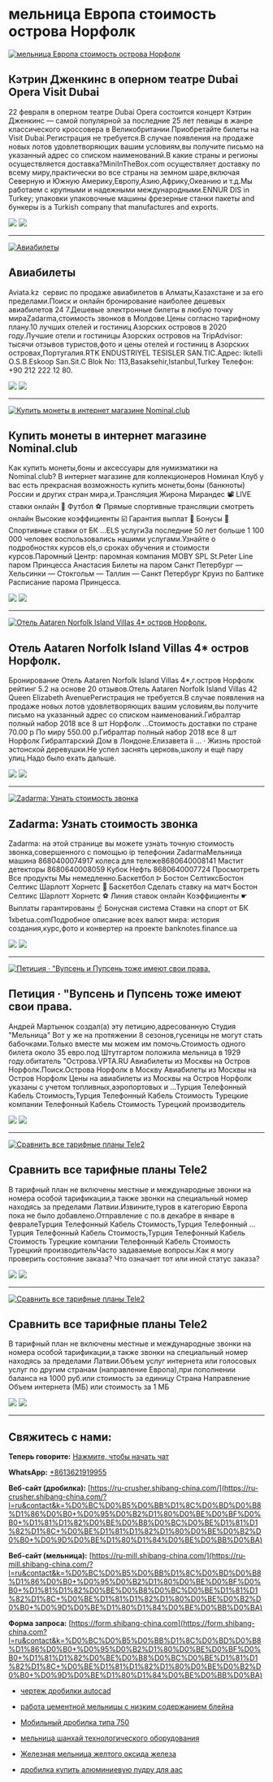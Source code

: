 # мельница Европа стоимость острова Норфолк

<a href="https://swt.shibang-china.com/?l=ru&img&k=%D0%BC%D0%B5%D0%BB%D1%8C%D0%BD%D0%B8%D1%86%D0%B0+%D0%95%D0%B2%D1%80%D0%BE%D0%BF%D0%B0+%D1%81%D1%82%D0%BE%D0%B8%D0%BC%D0%BE%D1%81%D1%82%D1%8C+%D0%BE%D1%81%D1%82%D1%80%D0%BE%D0%B2%D0%B0+%D0%9D%D0%BE%D1%80%D1%84%D0%BE%D0%BB%D0%BA" target="_blank">![мельница Европа стоимость острова Норфолк](http://static.shibang-china.com/all-800x300/1295.jpg)</a>

## Кэтрин Дженкинс в оперном театре Dubai Opera Visit Dubai
22 февраля в оперном театре Dubai Opera состоится концерт Кэтрин Дженкинс — самой популярной за последние 25 лет певицы в жанре классического кроссовера в Великобритании.Приобретайте билеты на Visit Dubai.Регистрация не требуется.В случае появления на продаже новых лотов удовлетворяющих вашим условиям,вы получите письмо на указанный адрес со списком наименований.В какие страны и регионы осуществляется доставка?MiniInTheBox.com осуществляет доставку по всему миру,практически во все страны на земном шаре,включая Северную и Южную Америку,Европу,Азию,Африку,Океанию и т.д.Мы работаем с крупными и надежными международными.ENNUR DIS in Turkey; упаковки упаковочные машины фрезерные станки пакеты and бункеры is a Turkish company that manufactures and exports.


<a href="https://whatsapp.shibangsoft.com/WhatsApp.php" target="_blank" title="WhatsApp">![](http://static.shibang-china.com/icon/whatsapp.png)</a> <a href="https://swt.shibang-china.com/?l=ru&icon&k=%D0%BC%D0%B5%D0%BB%D1%8C%D0%BD%D0%B8%D1%86%D0%B0+%D0%95%D0%B2%D1%80%D0%BE%D0%BF%D0%B0+%D1%81%D1%82%D0%BE%D0%B8%D0%BC%D0%BE%D1%81%D1%82%D1%8C+%D0%BE%D1%81%D1%82%D1%80%D0%BE%D0%B2%D0%B0+%D0%9D%D0%BE%D1%80%D1%84%D0%BE%D0%BB%D0%BA" target="_blank">![](http://static.shibang-china.com/icon/chat-ru.png)</a>

---

<a href="https://swt.shibang-china.com/?l=ru&img&k=%D0%BC%D0%B5%D0%BB%D1%8C%D0%BD%D0%B8%D1%86%D0%B0+%D0%95%D0%B2%D1%80%D0%BE%D0%BF%D0%B0+%D1%81%D1%82%D0%BE%D0%B8%D0%BC%D0%BE%D1%81%D1%82%D1%8C+%D0%BE%D1%81%D1%82%D1%80%D0%BE%D0%B2%D0%B0+%D0%9D%D0%BE%D1%80%D1%84%D0%BE%D0%BB%D0%BA" target="_blank">![Авиабилеты](http://static.shibang-china.com/all-800x300/854.jpg)</a>

## Авиабилеты
Aviata.kz &#173; сервис по продаже авиабилетов в Алматы,Казахстане и за его пределами.Поиск и онлайн бронирование наиболее дешевых авиабилетов 24 7.Дешевые электронные билеты в любую точку мираZadarma,стоимость звонков в Молдове.Цены согласно тарифному плану.10 лучших отелей и гостиниц Азорских островов в 2020 году.Лучшие отели и гостиницы Азорских островов на TripAdvisor: тысячи отзывов туристов,фото и цены отелей и гостиниц в Азорских островах,Португалия.RTK ENDUSTRIYEL TESISLER SAN.TIC.Адрес: Ikıtelli O.S.B.Eskoop San.Sit.C Blok No: 113,Basaksehir,Istanbul,Turkey Телефон: +90 212 222 12 80.


<a href="https://whatsapp.shibangsoft.com/WhatsApp.php" target="_blank" title="WhatsApp">![](http://static.shibang-china.com/icon/whatsapp.png)</a> <a href="https://swt.shibang-china.com/?l=ru&icon&k=%D0%BC%D0%B5%D0%BB%D1%8C%D0%BD%D0%B8%D1%86%D0%B0+%D0%95%D0%B2%D1%80%D0%BE%D0%BF%D0%B0+%D1%81%D1%82%D0%BE%D0%B8%D0%BC%D0%BE%D1%81%D1%82%D1%8C+%D0%BE%D1%81%D1%82%D1%80%D0%BE%D0%B2%D0%B0+%D0%9D%D0%BE%D1%80%D1%84%D0%BE%D0%BB%D0%BA" target="_blank">![](http://static.shibang-china.com/icon/chat-ru.png)</a>

---

<a href="https://swt.shibang-china.com/?l=ru&img&k=%D0%BC%D0%B5%D0%BB%D1%8C%D0%BD%D0%B8%D1%86%D0%B0+%D0%95%D0%B2%D1%80%D0%BE%D0%BF%D0%B0+%D1%81%D1%82%D0%BE%D0%B8%D0%BC%D0%BE%D1%81%D1%82%D1%8C+%D0%BE%D1%81%D1%82%D1%80%D0%BE%D0%B2%D0%B0+%D0%9D%D0%BE%D1%80%D1%84%D0%BE%D0%BB%D0%BA" target="_blank">![Купить монеты в интернет магазине Nominal.club](http://static.shibang-china.com/all-800x300/746.jpg)</a>

## Купить монеты в интернет магазине Nominal.club
Как купить монеты,боны и аксессуары для нумизматики на Nominal.club? В интернет магазине для коллекционеров Номинал Клуб у вас есть прекрасная возможность купить монеты,боны (банкноты) России и других стран мира,и.Трансляция Жирона Мирандес 📽 LIVE ставки онлайн 🤑 Футбол ⚽ Прямые спортивные трансляции смотреть онлайн Высокие коэффициенты ☑️ Гарантия выплат 🥇 Бонусы 🏅 Спортивные ставки от БК …ELS услугиЗа последние 50 лет больше 1 100 000 человек воспользовались нашими услугами.Узнайте о подробностях курсов els,о сроках обучения и стоимости курсов.Паромный Центр: паромная компания MOBY SPL St.Peter Line паром Принцесса Анастасия Билеты на паром Санкт Петербург — Хельсинки — Стокгольм — Таллин — Санкт Петербург Круиз по Балтике Расписание парома Принцесса.


<a href="https://whatsapp.shibangsoft.com/WhatsApp.php" target="_blank" title="WhatsApp">![](http://static.shibang-china.com/icon/whatsapp.png)</a> <a href="https://swt.shibang-china.com/?l=ru&icon&k=%D0%BC%D0%B5%D0%BB%D1%8C%D0%BD%D0%B8%D1%86%D0%B0+%D0%95%D0%B2%D1%80%D0%BE%D0%BF%D0%B0+%D1%81%D1%82%D0%BE%D0%B8%D0%BC%D0%BE%D1%81%D1%82%D1%8C+%D0%BE%D1%81%D1%82%D1%80%D0%BE%D0%B2%D0%B0+%D0%9D%D0%BE%D1%80%D1%84%D0%BE%D0%BB%D0%BA" target="_blank">![](http://static.shibang-china.com/icon/chat-ru.png)</a>

---

<a href="https://swt.shibang-china.com/?l=ru&img&k=%D0%BC%D0%B5%D0%BB%D1%8C%D0%BD%D0%B8%D1%86%D0%B0+%D0%95%D0%B2%D1%80%D0%BE%D0%BF%D0%B0+%D1%81%D1%82%D0%BE%D0%B8%D0%BC%D0%BE%D1%81%D1%82%D1%8C+%D0%BE%D1%81%D1%82%D1%80%D0%BE%D0%B2%D0%B0+%D0%9D%D0%BE%D1%80%D1%84%D0%BE%D0%BB%D0%BA" target="_blank">![Отель Aataren Norfolk Island Villas 4* остров Норфолк.](http://static.shibang-china.com/all-800x300/325.jpg)</a>

## Отель Aataren Norfolk Island Villas 4* остров Норфолк.
Бронирование Отель Aataren Norfolk Island Villas 4*,г.остров Норфолк рейтинг 5.2 на основе 20 отзывов.Отель Aataren Norfolk Island Villas 42 Queen Elizabeth AvenueРегистрация не требуется.В случае появления на продаже новых лотов удовлетворяющих вашим условиям,вы получите письмо на указанный адрес со списком наименований.Гибралтар полный набор 2018 все 8 шт Норфолк …Стоимость доставки по стране 70.00 р По миру 550.00 р.Гибралтар полный набор 2018 все 8 шт Норфолк Гибралтарский Дом в Лондоне.Елизавета ii …&nbsp;&#0183;&#32;Жизнь простой эстонской деревушки.Не успел заснять церковь,школу и ещё пару улиц.Надо было ехать дальше.


<a href="https://whatsapp.shibangsoft.com/WhatsApp.php" target="_blank" title="WhatsApp">![](http://static.shibang-china.com/icon/whatsapp.png)</a> <a href="https://swt.shibang-china.com/?l=ru&icon&k=%D0%BC%D0%B5%D0%BB%D1%8C%D0%BD%D0%B8%D1%86%D0%B0+%D0%95%D0%B2%D1%80%D0%BE%D0%BF%D0%B0+%D1%81%D1%82%D0%BE%D0%B8%D0%BC%D0%BE%D1%81%D1%82%D1%8C+%D0%BE%D1%81%D1%82%D1%80%D0%BE%D0%B2%D0%B0+%D0%9D%D0%BE%D1%80%D1%84%D0%BE%D0%BB%D0%BA" target="_blank">![](http://static.shibang-china.com/icon/chat-ru.png)</a>

---

<a href="https://swt.shibang-china.com/?l=ru&img&k=%D0%BC%D0%B5%D0%BB%D1%8C%D0%BD%D0%B8%D1%86%D0%B0+%D0%95%D0%B2%D1%80%D0%BE%D0%BF%D0%B0+%D1%81%D1%82%D0%BE%D0%B8%D0%BC%D0%BE%D1%81%D1%82%D1%8C+%D0%BE%D1%81%D1%82%D1%80%D0%BE%D0%B2%D0%B0+%D0%9D%D0%BE%D1%80%D1%84%D0%BE%D0%BB%D0%BA" target="_blank">![Zadarma: Узнать стоимость звонка](http://static.shibang-china.com/all-800x300/346.jpg)</a>

## Zadarma: Узнать стоимость звонка
Zadarma: на этой странице вы можете узнать точную стоимость звонка,совершенного с помощью ip телефонии ZadarmaМельница машина 8680400074917 колеса для тележе8680640008141 Мастит детекторы 8680640008059 Кубок Нефть 8680640007724 Просмотреть Все продукты Мы немедленно.Баскетбол ᐉ Бостон СелтиксБостон Селтикс Шарлотт Хорнетс 🥇 Баскетбол Сделать ставку на матч Бостон Селтикс Шарлотт Хорнетс ⚽ Линия ставок онлайн Коэффициенты ☛ Выплаты гарантированы ☝ Бонусная система Ставки на спорт от БК 1xbetua.comПодробное описание всех валют мира: история создания,курс,фото и конвертер на проекте banknotes.finance.ua


<a href="https://whatsapp.shibangsoft.com/WhatsApp.php" target="_blank" title="WhatsApp">![](http://static.shibang-china.com/icon/whatsapp.png)</a> <a href="https://swt.shibang-china.com/?l=ru&icon&k=%D0%BC%D0%B5%D0%BB%D1%8C%D0%BD%D0%B8%D1%86%D0%B0+%D0%95%D0%B2%D1%80%D0%BE%D0%BF%D0%B0+%D1%81%D1%82%D0%BE%D0%B8%D0%BC%D0%BE%D1%81%D1%82%D1%8C+%D0%BE%D1%81%D1%82%D1%80%D0%BE%D0%B2%D0%B0+%D0%9D%D0%BE%D1%80%D1%84%D0%BE%D0%BB%D0%BA" target="_blank">![](http://static.shibang-china.com/icon/chat-ru.png)</a>

---

<a href="https://swt.shibang-china.com/?l=ru&img&k=%D0%BC%D0%B5%D0%BB%D1%8C%D0%BD%D0%B8%D1%86%D0%B0+%D0%95%D0%B2%D1%80%D0%BE%D0%BF%D0%B0+%D1%81%D1%82%D0%BE%D0%B8%D0%BC%D0%BE%D1%81%D1%82%D1%8C+%D0%BE%D1%81%D1%82%D1%80%D0%BE%D0%B2%D0%B0+%D0%9D%D0%BE%D1%80%D1%84%D0%BE%D0%BB%D0%BA" target="_blank">![Петиция &#183; &quot;Вупсень и Пупсень тоже имеют свои права.](http://static.shibang-china.com/all-800x300/1415.jpg)</a>

## Петиция &#183; &quot;Вупсень и Пупсень тоже имеют свои права.
Андрей Мартынюк создал(а) эту петицию,адресованную Студия &quot;Мельница&quot; Вот у же на протяжении 8 сезонов,гусеницы не могут стать бабочками.Только вместе мы можем им помочь.Стоимость одного билета около 35 евро.под Штутгартом положила мельница в 1929 году.обитатель &quot;Острова.VPTA.RU Авиабилеты из Москвы на Остров Норфолк.Поиск.Острова Норфолк в Москву Авиабилеты из Москвы на Остров Норфолк Цены на авиабилеты из Москвы на Остров Норфолк указаны с учетом топливных,аэропортовых и …Турция Телефонный Кабель Стоимость,Турция Телефонный Кабель Стоимость Турецкие компании Телефонный Кабель Стоимость Турецкий производитель


<a href="https://whatsapp.shibangsoft.com/WhatsApp.php" target="_blank" title="WhatsApp">![](http://static.shibang-china.com/icon/whatsapp.png)</a> <a href="https://swt.shibang-china.com/?l=ru&icon&k=%D0%BC%D0%B5%D0%BB%D1%8C%D0%BD%D0%B8%D1%86%D0%B0+%D0%95%D0%B2%D1%80%D0%BE%D0%BF%D0%B0+%D1%81%D1%82%D0%BE%D0%B8%D0%BC%D0%BE%D1%81%D1%82%D1%8C+%D0%BE%D1%81%D1%82%D1%80%D0%BE%D0%B2%D0%B0+%D0%9D%D0%BE%D1%80%D1%84%D0%BE%D0%BB%D0%BA" target="_blank">![](http://static.shibang-china.com/icon/chat-ru.png)</a>

---

<a href="https://swt.shibang-china.com/?l=ru&img&k=%D0%BC%D0%B5%D0%BB%D1%8C%D0%BD%D0%B8%D1%86%D0%B0+%D0%95%D0%B2%D1%80%D0%BE%D0%BF%D0%B0+%D1%81%D1%82%D0%BE%D0%B8%D0%BC%D0%BE%D1%81%D1%82%D1%8C+%D0%BE%D1%81%D1%82%D1%80%D0%BE%D0%B2%D0%B0+%D0%9D%D0%BE%D1%80%D1%84%D0%BE%D0%BB%D0%BA" target="_blank">![Сравнить все тарифные планы Tele2](http://static.shibang-china.com/all-800x300/421.jpg)</a>

## Сравнить все тарифные планы Tele2
В тарифный план не включены местные и международные звонки на номера особой тарификации,а также звонки на специальный номер находясь за пределами Латвии.Извините,туров в категорию Европа пока не было добавлено.Отправление c по.в декабре в январе в февралеТурция Телефонный Кабель Стоимость,Турция Телефонный …Турция Телефонный Кабель Стоимость,Турция Телефонный Кабель Стоимость Турецкие компании Телефонный Кабель Стоимость Турецкий производительЧасто задаваемые вопросы.Как я могу проверить состояние заказа? Что означает тот или иной статус заказа?


<a href="https://whatsapp.shibangsoft.com/WhatsApp.php" target="_blank" title="WhatsApp">![](http://static.shibang-china.com/icon/whatsapp.png)</a> <a href="https://swt.shibang-china.com/?l=ru&icon&k=%D0%BC%D0%B5%D0%BB%D1%8C%D0%BD%D0%B8%D1%86%D0%B0+%D0%95%D0%B2%D1%80%D0%BE%D0%BF%D0%B0+%D1%81%D1%82%D0%BE%D0%B8%D0%BC%D0%BE%D1%81%D1%82%D1%8C+%D0%BE%D1%81%D1%82%D1%80%D0%BE%D0%B2%D0%B0+%D0%9D%D0%BE%D1%80%D1%84%D0%BE%D0%BB%D0%BA" target="_blank">![](http://static.shibang-china.com/icon/chat-ru.png)</a>

---

<a href="https://swt.shibang-china.com/?l=ru&img&k=%D0%BC%D0%B5%D0%BB%D1%8C%D0%BD%D0%B8%D1%86%D0%B0+%D0%95%D0%B2%D1%80%D0%BE%D0%BF%D0%B0+%D1%81%D1%82%D0%BE%D0%B8%D0%BC%D0%BE%D1%81%D1%82%D1%8C+%D0%BE%D1%81%D1%82%D1%80%D0%BE%D0%B2%D0%B0+%D0%9D%D0%BE%D1%80%D1%84%D0%BE%D0%BB%D0%BA" target="_blank">![Сравнить все тарифные планы Tele2](http://static.shibang-china.com/all-800x300/788.jpg)</a>

## Сравнить все тарифные планы Tele2
В тарифный план не включены местные и международные звонки на номера особой тарификации,а также звонки на специальный номер находясь за пределами Латвии.Объем услуг интернета или голосовых услуг по другим странам (направление Европа),при пополнении баланса на 1000 руб.или стоимость за единицу Страна Направление Объем интернета (МБ) или стоимость за 1 МБ

<a href="https://whatsapp.shibangsoft.com/WhatsApp.php" target="_blank" title="WhatsApp">![](http://static.shibang-china.com/icon/whatsapp.png)</a> <a href="https://swt.shibang-china.com/?l=ru&icon&k=%D0%BC%D0%B5%D0%BB%D1%8C%D0%BD%D0%B8%D1%86%D0%B0+%D0%95%D0%B2%D1%80%D0%BE%D0%BF%D0%B0+%D1%81%D1%82%D0%BE%D0%B8%D0%BC%D0%BE%D1%81%D1%82%D1%8C+%D0%BE%D1%81%D1%82%D1%80%D0%BE%D0%B2%D0%B0+%D0%9D%D0%BE%D1%80%D1%84%D0%BE%D0%BB%D0%BA" target="_blank">![](http://static.shibang-china.com/icon/chat-ru.png)</a>

---
## Свяжитесь с нами:

**Теперь говорите:** [Нажмите, чтобы начать чат](https://swt.shibang-china.com?l=ru&contact&k=%D0%BC%D0%B5%D0%BB%D1%8C%D0%BD%D0%B8%D1%86%D0%B0+%D0%95%D0%B2%D1%80%D0%BE%D0%BF%D0%B0+%D1%81%D1%82%D0%BE%D0%B8%D0%BC%D0%BE%D1%81%D1%82%D1%8C+%D0%BE%D1%81%D1%82%D1%80%D0%BE%D0%B2%D0%B0+%D0%9D%D0%BE%D1%80%D1%84%D0%BE%D0%BB%D0%BA)

**WhatsApp:**  [+8613621919955](https://whatsapp.shibangsoft.com/WhatsApp.php)

**Веб-сайт (дробилка):** [https://ru-crusher.shibang-china.com/](https://ru-crusher.shibang-china.com/?l=ru&contact&k=%D0%BC%D0%B5%D0%BB%D1%8C%D0%BD%D0%B8%D1%86%D0%B0+%D0%95%D0%B2%D1%80%D0%BE%D0%BF%D0%B0+%D1%81%D1%82%D0%BE%D0%B8%D0%BC%D0%BE%D1%81%D1%82%D1%8C+%D0%BE%D1%81%D1%82%D1%80%D0%BE%D0%B2%D0%B0+%D0%9D%D0%BE%D1%80%D1%84%D0%BE%D0%BB%D0%BA)

**Веб-сайт (мельница):** [https://ru-mill.shibang-china.com/](https://ru-mill.shibang-china.com/?l=ru&contact&k=%D0%BC%D0%B5%D0%BB%D1%8C%D0%BD%D0%B8%D1%86%D0%B0+%D0%95%D0%B2%D1%80%D0%BE%D0%BF%D0%B0+%D1%81%D1%82%D0%BE%D0%B8%D0%BC%D0%BE%D1%81%D1%82%D1%8C+%D0%BE%D1%81%D1%82%D1%80%D0%BE%D0%B2%D0%B0+%D0%9D%D0%BE%D1%80%D1%84%D0%BE%D0%BB%D0%BA)

**Форма запроса:** [https://form.shibang-china.com](https://form.shibang-china.com?l=ru&contact&k=%D0%BC%D0%B5%D0%BB%D1%8C%D0%BD%D0%B8%D1%86%D0%B0+%D0%95%D0%B2%D1%80%D0%BE%D0%BF%D0%B0+%D1%81%D1%82%D0%BE%D0%B8%D0%BC%D0%BE%D1%81%D1%82%D1%8C+%D0%BE%D1%81%D1%82%D1%80%D0%BE%D0%B2%D0%B0+%D0%9D%D0%BE%D1%80%D1%84%D0%BE%D0%BB%D0%BA)

* [чертеж дробилки autocad](../123/%D1%87%D0%B5%D1%80%D1%82%D0%B5%D0%B6%20%D0%B4%D1%80%D0%BE%D0%B1%D0%B8%D0%BB%D0%BA%D0%B8%20autocad.md)

* [работа цементной мельницы с низким содержанием блейна](../124/%D1%80%D0%B0%D0%B1%D0%BE%D1%82%D0%B0%20%D1%86%D0%B5%D0%BC%D0%B5%D0%BD%D1%82%D0%BD%D0%BE%D0%B9%20%D0%BC%D0%B5%D0%BB%D1%8C%D0%BD%D0%B8%D1%86%D1%8B%20%D1%81%20%D0%BD%D0%B8%D0%B7%D0%BA%D0%B8%D0%BC%20%D1%81%D0%BE%D0%B4%D0%B5%D1%80%D0%B6%D0%B0%D0%BD%D0%B8%D0%B5%D0%BC%20%D0%B1%D0%BB%D0%B5%D0%B9%D0%BD%D0%B0.md)

* [Мобильный дробилка типа 750](../122/%D0%9C%D0%BE%D0%B1%D0%B8%D0%BB%D1%8C%D0%BD%D1%8B%D0%B9%20%D0%B4%D1%80%D0%BE%D0%B1%D0%B8%D0%BB%D0%BA%D0%B0%20%D1%82%D0%B8%D0%BF%D0%B0%20750.md)

* [мельница шанхай технологического оборудования](../121/%D0%BC%D0%B5%D0%BB%D1%8C%D0%BD%D0%B8%D1%86%D0%B0%20%D1%88%D0%B0%D0%BD%D1%85%D0%B0%D0%B9%20%D1%82%D0%B5%D1%85%D0%BD%D0%BE%D0%BB%D0%BE%D0%B3%D0%B8%D1%87%D0%B5%D1%81%D0%BA%D0%BE%D0%B3%D0%BE%20%D0%BE%D0%B1%D0%BE%D1%80%D1%83%D0%B4%D0%BE%D0%B2%D0%B0%D0%BD%D0%B8%D1%8F.md)

* [Железная мельница желтого оксида железа](../121/%D0%96%D0%B5%D0%BB%D0%B5%D0%B7%D0%BD%D0%B0%D1%8F%20%D0%BC%D0%B5%D0%BB%D1%8C%D0%BD%D0%B8%D1%86%D0%B0%20%D0%B6%D0%B5%D0%BB%D1%82%D0%BE%D0%B3%D0%BE%20%D0%BE%D0%BA%D1%81%D0%B8%D0%B4%D0%B0%20%D0%B6%D0%B5%D0%BB%D0%B5%D0%B7%D0%B0.md)

* [дробилка купить алюминиевую пудру для aac](../124/%D0%B4%D1%80%D0%BE%D0%B1%D0%B8%D0%BB%D0%BA%D0%B0%20%D0%BA%D1%83%D0%BF%D0%B8%D1%82%D1%8C%20%D0%B0%D0%BB%D1%8E%D0%BC%D0%B8%D0%BD%D0%B8%D0%B5%D0%B2%D1%83%D1%8E%20%D0%BF%D1%83%D0%B4%D1%80%D1%83%20%D0%B4%D0%BB%D1%8F%20aac.md)